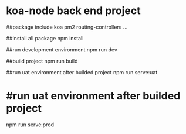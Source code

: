 # koa-node back end project
##package include koa pm2 routing-controllers ...

##install all package
npm install

##run development environment
npm run dev

##build project
npm run build

##run uat environment after builded project
npm run serve:uat

# #run uat environment after builded project
npm run serve:prod